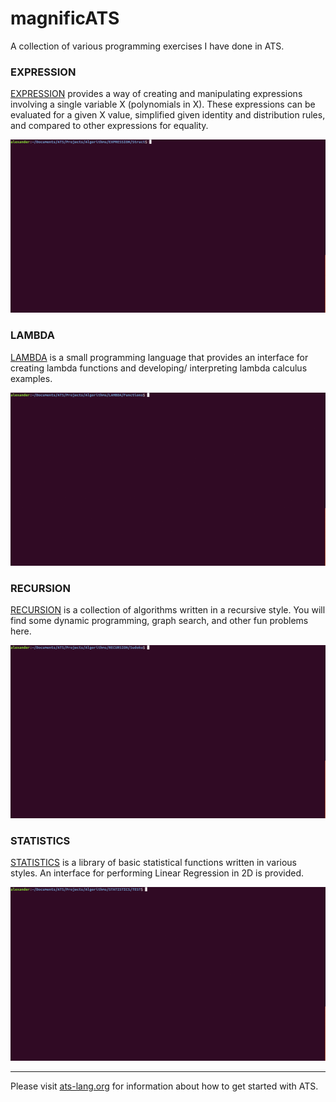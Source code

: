 # magnificATS

A collection of various programming exercises I have done in ATS.

### EXPRESSION

[EXPRESSION](./EXPRESSSION) provides a way of creating and manipulating expressions involving a single variable X (polynomials in X). These expressions can be evaluated for a given X value, simplified given identity and distribution rules, and compared to other expressions for equality.

![example](EXPRESSION/GIF/tty.gif)

### LAMBDA

[LAMBDA](./LAMBDA) is a small programming language that provides an interface for creating lambda functions and developing/ interpreting lambda calculus examples.

![example](LAMBDA/GIF/tty.gif)

### RECURSION

[RECURSION](./RECURSION) is a collection of algorithms written in a recursive style. You will find some dynamic programming, graph search, and other fun problems here.

![example](RECURSION/Sudoku/GIF/tty2.gif)

### STATISTICS

[STATISTICS](./STATISTICS) is a library of basic statistical functions written in various styles. An interface for performing Linear Regression in 2D is provided.

![example](STATISTICS/GIF/tty.gif)

_____

Please visit [ats-lang.org](http://www.ats-lang.org/) for information about how to get started with ATS.
